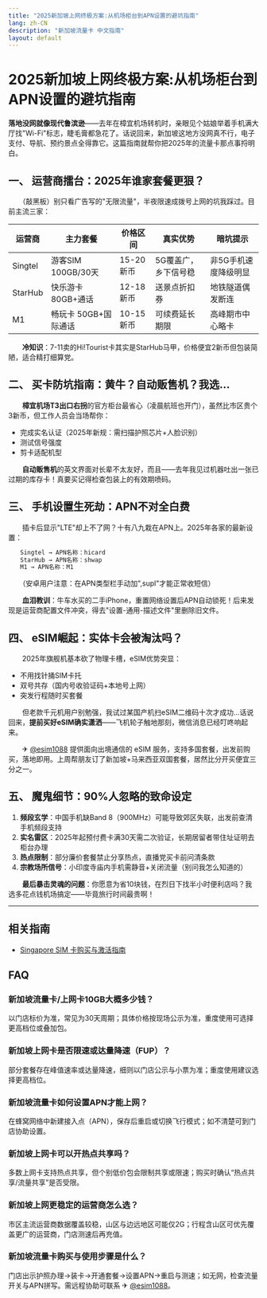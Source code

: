 ```yaml
---
title: "2025新加坡上网终极方案:从机场柜台到APN设置的避坑指南"
lang: zh-CN
description: "新加坡流量卡 中文指南"
layout: default
---
```

# 2025新加坡上网终极方案:从机场柜台到APN设置的避坑指南

**落地没网就像现代鲁滨逊**——去年在樟宜机场转机时，亲眼见个姑娘举着手机满大厅找"Wi-Fi"标志，睫毛膏都急花了。话说回来，新加坡这地方没网真不行，电子支付、导航、预约景点全得靠它。这篇指南就帮你把2025年的流量卡那点事捋明白。

## 一、 运营商擂台：2025年谁家套餐更狠？

　　（敲黑板）别只看广告写的"无限流量"，半夜限速成拨号上网的坑我踩过。目前主流三家：

| 运营商 | 主力套餐              | 价格区间     | 真实优势                     | 暗坑提示               |
|--------|-----------------------|--------------|------------------------------|------------------------|
| Singtel| 游客SIM 100GB/30天    | 15-20新币    | 5G覆盖广，乡下信号稳         | 非5G手机速度降级明显   |
| StarHub| 快乐游卡 80GB+通话    | 12-18新币    | 送景点折扣券                 | 地铁隧道偶发断连       |
| M1     | 畅玩卡 50GB+国际通话  | 10-15新币    | 可续费延长期限               | 高峰期市中心略卡       |

　　**冷知识**：7-11卖的Hi!Tourist卡其实是StarHub马甲，价格便宜2新币但包装简陋，适合精打细算党。

## 二、 买卡防坑指南：黄牛？自动贩售机？我选...

　　**樟宜机场T3出口右拐**的官方柜台最省心（凌晨航班也开门），虽然比市区贵个3新币，但工作人员会当场帮你：
- 完成实名认证（2025年新规：需扫描护照芯片+人脸识别）
- 测试信号强度
- 剪卡适配机型

　　**自动贩售机**的英文界面对长辈不太友好，而且——去年我见过机器吐出一张已过期的库存卡！真要买记得检查包装上的有效期喷码。

## 三、 手机设置生死劫：APN不对全白费

　　插卡后显示"LTE"却上不了网？十有八九栽在APN上。2025年各家的最新设置：
```markdown
　　Singtel → APN名称：hicard
　　StarHub → APN名称：shwap
　　M1 → APN名称：M1
```
　　（安卓用户注意：在APN类型栏手动加",supl"才能正常收短信）

　　**血泪教训**：牛车水买的二手iPhone，重置网络设置后APN自动锁死！后来发现是运营商配置文件冲突，得去"设置-通用-描述文件"里删除旧文件。

## 四、 eSIM崛起：实体卡会被淘汰吗？

　　2025年旗舰机基本砍了物理卡槽，eSIM优势突显：
- 不用找针捅SIM卡托
- 双号共存（国内号收验证码+本地号上网）
- 突发行程随时买套餐

　　但老款千元机用户别勉强，我试过某国产机扫eSIM二维码十次才成功...话说回来，**提前买好eSIM确实潇洒**——飞机轮子触地那刻，微信消息已经叮咚响起来。

　　✈ [@esim1088](https://t.me/s/esim1088) 提供面向出境通信的 eSIM 服务，支持多国套餐，出发前购买，落地即用。上周帮朋友订了新加坡+马来西亚双国套餐，居然比分开买便宜三分之一。

## 五、 魔鬼细节：90%人忽略的致命设定

1.  **频段玄学**：中国手机缺Band 8（900MHz）可能导致郊区失联，出发前查清手机频段支持
2.  **实名雷区**：2025年起预付费卡满30天需二次验证，长期居留者带住址证明去柜台办理
3.  **热点限制**：部分廉价套餐禁止分享热点，直播党买卡前问清条款
4.  **宗教场所信号**：小印度寺庙内手机需静音+关闭流量（别问我怎么知道的）

　　**最后暴击灵魂的问题**：你愿意为省10块钱，在烈日下找半小时便利店吗？我选多花点钱机场搞定——毕竟旅行时间最贵啊！

<!-- crosslink -->
---

## 相关指南

- [Singapore SIM 卡购买与激活指南](https://faciylike.github.io/singapore-sim-guides)

<!-- BEGIN_SINGAPORE_FAQ -->
## FAQ

### 新加坡流量卡/上网卡10GB大概多少钱？
以门店标价为准，常见为30天周期；具体价格按现场公示为准，重度使用可选择更高档位或叠加包。

### 新加坡上网卡是否限速或达量降速（FUP）？
部分套餐存在峰值速率或达量降速，细则以门店公示与小票为准；重度使用建议选择更高档位。

### 新加坡流量卡如何设置APN才能上网？
在蜂窝网络中新建接入点（APN），保存后重启或切换飞行模式；如不清楚可到门店协助设置。

### 新加坡上网卡可以开热点共享吗？
多数上网卡支持热点共享，但个别低价包会限制共享或限速；购买时确认“热点共享/流量共享”是否受限。

### 新加坡上网更稳定的运营商怎么选？
市区主流运营商数据覆盖较稳，山区与边远地区可能仅2G；行程含山区可优先覆盖更广的运营商，门店测速后再充值。

### 新加坡流量卡购买与使用步骤是什么？
门店出示护照办理→装卡→开通套餐→设置APN→重启与测速；如无网，检查流量开关与APN拼写。需远程协助可联系 ✈ [@esim1088](https://t.me/s/esim1088)。

<script type="application/ld+json">
{"@context": "https://schema.org", "@type": "FAQPage", "mainEntity": [{"@type": "Question", "name": "新加坡流量卡/上网卡10GB大概多少钱？", "acceptedAnswer": {"@type": "Answer", "text": "以门店标价为准，常见为30天周期；具体价格按现场公示为准，重度使用可选择更高档位或叠加包。"}}, {"@type": "Question", "name": "新加坡上网卡是否限速或达量降速（FUP）？", "acceptedAnswer": {"@type": "Answer", "text": "部分套餐存在峰值速率或达量降速，细则以门店公示与小票为准；重度使用建议选择更高档位。"}}, {"@type": "Question", "name": "新加坡流量卡如何设置APN才能上网？", "acceptedAnswer": {"@type": "Answer", "text": "在蜂窝网络中新建接入点（APN），保存后重启或切换飞行模式；如不清楚可到门店协助设置。"}}, {"@type": "Question", "name": "新加坡上网卡可以开热点共享吗？", "acceptedAnswer": {"@type": "Answer", "text": "多数上网卡支持热点共享，但个别低价包会限制共享或限速；购买时确认“热点共享/流量共享”是否受限。"}}, {"@type": "Question", "name": "新加坡上网更稳定的运营商怎么选？", "acceptedAnswer": {"@type": "Answer", "text": "市区主流运营商数据覆盖较稳，山区与边远地区可能仅2G；行程含山区可优先覆盖更广的运营商，门店测速后再充值。"}}, {"@type": "Question", "name": "新加坡流量卡购买与使用步骤是什么？", "acceptedAnswer": {"@type": "Answer", "text": "门店出示护照办理→装卡→开通套餐→设置APN→重启与测速；如无网，检查流量开关与APN拼写。需远程协助可联系 ✈ @esim1088。"}}]}
</script>
<!-- END_SINGAPORE_FAQ -->
